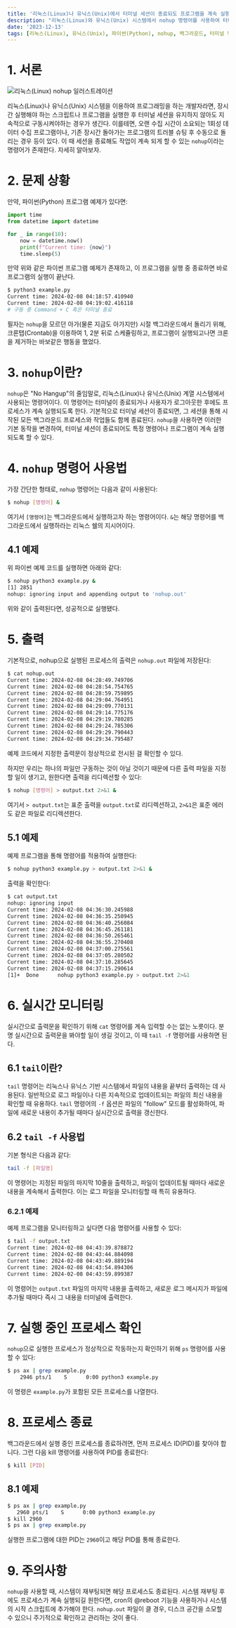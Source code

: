 ```yaml
---
title: '리눅스(Linux)나 유닉스(Unix)에서 터미널 세션이 종료되도 프로그램을 계속 실행하는 방법: nohup 튜토리얼'
description: "리눅스(Linux)와 유닉스(Unix) 시스템에서 nohup 명령어를 사용하여 터미널 세션이 종료된 후에도 파이썬 스크립트 및 기타 프로그램을 지속적으로 실행하는 방법을 소개한다. 이 아티클에서는 nohup 사용법, 실시간 모니터링, 프로세스 관리까지 자세한 튜토리얼을 제공한다."
date: '2023-12-13'
tags: [리눅스(Linux), 유닉스(Unix), 파이썬(Python), nohup, 백그라운드, 터미널 명령어]
---
```

# 1. 서론

![리눅스(Linux) nohup 일러스트레이션](https://yoonminlee-blog-image.s3.ap-northeast-2.amazonaws.com/linux-unix-nohup-continuous-program-execution-1.webp)


리눅스(Linux)나 유닉스(Unix) 시스템을 이용하여 프로그래밍을 하는 개발자라면, 장시간 실행해야 하는 스크립트나 프로그램을 실행한 후 터미널 세션을 유지하지 않아도 지속적으로 구동시켜야하는 경우가 생긴다. 이를테면, 오랜 수집 시간이 소요되는 1회성 데이터 수집 프로그램이나, 기존 장시간 돌아가는 프로그램의 트러블 슈팅 후 수동으로 돌리는 경우 등이 있다. 이 때 세션을 종료해도 작업이 계속 되게 할 수 있는 `nohup`이라는 명령어가 존재한다. 자세히 알아보자.

# 2. 문제 상황

만약, 파이썬(Python) 프로그램 예제가 있다면:

```py
import time
from datetime import datetime

for _ in range(10):
    now = datetime.now()
    print(f"Current time: {now}")
    time.sleep(5)
```

만약 위와 같은 파이썬 프로그램 예제가 존재하고, 이 프로그램을 실행 중 종료하면 바로 프로그램의 실행이 끝난다.

```sh
$ python3 example.py
Current time: 2024-02-08 04:18:57.410940
Current time: 2024-02-08 04:19:02.416118
# 구동 중 Command + C 혹은 터미널 종료
```

필자는 `nohup`을 모르던 아가(물론 지금도 아가지만) 시절 백그라운드에서 돌리기 위해, 크론탭(Crontab)을 이용하여 1, 2분 뒤로 스케쥴링하고, 프로그램이 실행되고나면 크론을 제거하는 바보같은 행동을 했었다.

# 3. `nohup`이란?
`nohup`은 "No Hangup"의 줄임말로, 리눅스(Linux)나 유닉스(Unix) 계열 시스템에서 사용되는 명령어이다. 이 명령어는 터미널이 종료되거나 사용자가 로그아웃한 후에도 프로세스가 계속 실행되도록 한다. 기본적으로 터미널 세션이 종료되면, 그 세션을 통해 시작된 모든 백그라운드 프로세스와 작업들도 함께 종료된다. `nohup`을 사용하면 이러한 기본 동작을 변경하여, 터미널 세션이 종료되어도 특정 명령어나 프로그램이 계속 실행되도록 할 수 있다.

# 4. `nohup` 명령어 사용법

가장 간단한 형태로, `nohup` 명령어는 다음과 같이 사용된다:

```sh
$ nohup [명령어] &
```

여기서 `[명령어]`는 백그라운드에서 실행하고자 하는 명령어이다. `&`는 해당 명령어를 백그라운드에서 실행하라는 리눅스 쉘의 지시어이다.

## 4.1 예제

위 파이썬 예제 코드를 실행하면 아래와 같다:

```sh
$ nohup python3 example.py &
[1] 2851
nohup: ignoring input and appending output to 'nohup.out'
```

위와 같이 출력된다면, 성공적으로 실행됐다.

# 5. 출력

기본적으로, nohup으로 실행된 프로세스의 출력은 `nohup.out` 파일에 저장된다:

```sh
$ cat nohup.out
Current time: 2024-02-08 04:28:49.749706
Current time: 2024-02-08 04:28:54.754765
Current time: 2024-02-08 04:28:59.759895
Current time: 2024-02-08 04:29:04.764951
Current time: 2024-02-08 04:29:09.770131
Current time: 2024-02-08 04:29:14.775176
Current time: 2024-02-08 04:29:19.780285
Current time: 2024-02-08 04:29:24.785306
Current time: 2024-02-08 04:29:29.790443
Current time: 2024-02-08 04:29:34.795487
```

예제 코드에서 지정한 출력문이 정상적으로 전시된 걸 확인할 수 있다.

하지만 우리는 하나의 파일만 구동하는 것이 아닐 것이기 때문에 다른 출력 파일을 지정할 일이 생기고, 원한다면 출력을 리디렉션할 수 있다:

```sh
$ nohup [명령어] > output.txt 2>&1 &
```

여기서 `> output.txt`는 표준 출력을 `output.txt`로 리디렉션하고, `2>&1`은 표준 에러도 같은 파일로 리디렉션한다.

## 5.1 예제

예제 프로그램을 통해 명령어를 적용하여 실행한다:

```sh
$ nohup python3 example.py > output.txt 2>&1 &
```

출력을 확인한다:

```sh
$ cat output.txt
nohup: ignoring input
Current time: 2024-02-08 04:36:30.245988
Current time: 2024-02-08 04:36:35.250945
Current time: 2024-02-08 04:36:40.256084
Current time: 2024-02-08 04:36:45.261181
Current time: 2024-02-08 04:36:50.265461
Current time: 2024-02-08 04:36:55.270408
Current time: 2024-02-08 04:37:00.275561
Current time: 2024-02-08 04:37:05.280502
Current time: 2024-02-08 04:37:10.285645
Current time: 2024-02-08 04:37:15.290614
[1]+  Done      nohup python3 example.py > output.txt 2>&1
```

# 6. 실시간 모니터링

실시간으로 출력문을 확인하기 위해 `cat` 명령어를 계속 입력할 수는 없는 노릇이다. 분명 실시간으로 출력문을 봐야할 일이 생길 것이고, 이 때 `tail -f` 명령어를 사용하면 된다.

## 6.1 `tail`이란?

`tail` 명령어는 리눅스나 유닉스 기반 시스템에서 파일의 내용을 끝부터 출력하는 데 사용된다. 일반적으로 로그 파일이나 다른 지속적으로 업데이트되는 파일의 최신 내용을 확인할 때 유용하다. `tail` 명령어의 `-f` 옵션은 파일의 "follow" 모드를 활성화하여, 파일에 새로운 내용이 추가될 때마다 실시간으로 출력을 갱신한다.

## 6.2 `tail -f` 사용법

기본 형식은 다음과 같다:

```sh
tail -f [파일명]
```

이 명령어는 지정된 파일의 마지막 10줄을 출력하고, 파일이 업데이트될 때마다 새로운 내용을 계속해서 출력한다. 이는 로그 파일을 모니터링할 때 특히 유용하다.

### 6.2.1 예제

예제 프로그램을 모니터링하고 싶다면 다음 명령어를 사용할 수 있다:

```sh
$ tail -f output.txt
Current time: 2024-02-08 04:43:39.878872
Current time: 2024-02-08 04:43:44.884098
Current time: 2024-02-08 04:43:49.889194
Current time: 2024-02-08 04:43:54.894306
Current time: 2024-02-08 04:43:59.899387
```
이 명령어는 `output.txt` 파일의 마지막 내용을 출력하고, 새로운 로그 메시지가 파일에 추가될 때마다 즉시 그 내용을 터미널에 출력한다.

# 7. 실행 중인 프로세스 확인

`nohup`으로 실행한 프로세스가 정상적으로 작동하는지 확인하기 위해 `ps` 명령어를 사용할 수 있다:

```sh
$ ps ax | grep example.py
    2946 pts/1    S      0:00 python3 example.py
```

이 명령은 `example.py`가 포함된 모든 프로세스를 나열한다.

# 8. 프로세스 종료

백그라운드에서 실행 중인 프로세스를 종료하려면, 먼저 프로세스 ID(PID)를 찾아야 합니다. 그런 다음 kill 명령어를 사용하여 PID를 종료한다:

```sh
$ kill [PID]
```

## 8.1 예제

```sh
$ ps ax | grep example.py
   2960 pts/1    S      0:00 python3 example.py
$ kill 2960
$ ps ax | grep example.py

```

실행한 프로그램에 대한 PID는 `2960`이고 해당 PID를 통해 종료한다.

# 9. 주의사항

`nohup`을 사용할 때, 시스템이 재부팅되면 해당 프로세스도 종료된다. 시스템 재부팅 후에도 프로세스가 계속 실행되길 원한다면, cron의 @reboot 기능을 사용하거나 시스템의 시작 스크립트에 추가해야 한다. `nohup.out` 파일이 클 경우, 디스크 공간을 소모할 수 있으니 주기적으로 확인하고 관리하는 것이 좋다.